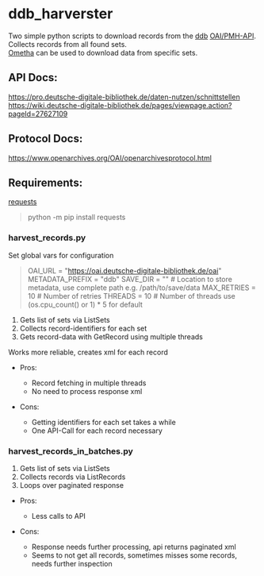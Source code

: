 # ddb_harverster
Two simple python scripts to download records from the [ddb](https://www.deutsche-digitale-bibliothek.de/) [OAI/PMH-API](https://oai.deutsche-digitale-bibliothek.de/). Collects records from all found sets.  
[Ometha](https://github.com/Deutsche-Digitale-Bibliothek/ddblabs-ometha) can be used to download data from specific sets. 

## API Docs:
https://pro.deutsche-digitale-bibliothek.de/daten-nutzen/schnittstellen  
https://wiki.deutsche-digitale-bibliothek.de/pages/viewpage.action?pageId=27627109

## Protocol Docs:
https://www.openarchives.org/OAI/openarchivesprotocol.html


## Requirements:
[requests](https://pypi.org/project/requests/)

> python -m pip install requests


### harvest_records.py

Set global vars for configuration

>OAI_URL = "https://oai.deutsche-digitale-bibliothek.de/oai"
>METADATA_PREFIX = "ddb"
>SAVE_DIR = ""                                  # Location to store metadata, use complete path e.g. /path/to/save/data
>MAX_RETRIES = 10                               # Number of retries
>THREADS = 10                                   # Number of threads use (os.cpu_count() or 1) * 5 for default


1. Gets list of sets via ListSets
2. Collects record-identifiers for each set
3. Gets record-data with GetRecord using multiple threads
  
Works more reliable, creates xml for each record
  
- Pros:
    - Record fetching in multiple threads  
    - No need to process response xml

- Cons:
    - Getting identifiers for each set takes a while  
    - One API-Call for each record necessary


### harvest_records_in_batches.py
1. Gets list of sets via ListSets
2. Collects records via ListRecords
3. Loops over paginated response

- Pros:
    - Less calls to API

- Cons:
    - Response needs further processing, api returns paginated xml
    - Seems to not get all records, sometimes misses some records, needs further inspection
